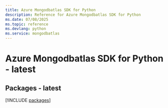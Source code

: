 ```yaml
---
title: Azure Mongodbatlas SDK for Python
description: Reference for Azure Mongodbatlas SDK for Python
ms.date: 07/08/2025
ms.topic: reference
ms.devlang: python
ms.service: mongodbatlas
---
```

# Azure Mongodbatlas SDK for Python - latest
## Packages - latest
[!INCLUDE [packages](mongodbatlas-index.md)]